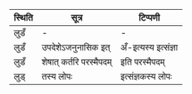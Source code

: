 | स्थिति | सूत्र | टिप्पणी |
| ----- | ------- | ------ |
| लुडँ | - | - |
| लुडँ | उपदेशेऽजनुनासिक इत् | अँ-इत्यस्य इत्संज्ञा |
| लुडँ | शेषात् कर्तरि परस्मैपदम् | इति परस्मैपदम् |
| लुड् | तस्य लोपः | इत्संज्ञकस्य लोपः |
